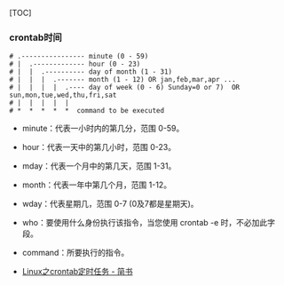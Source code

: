 [TOC]

### crontab时间


```
# .---------------- minute (0 - 59) 
# |  .------------- hour (0 - 23)
# |  |  .---------- day of month (1 - 31)
# |  |  |  .------- month (1 - 12) OR jan,feb,mar,apr ... 
# |  |  |  |  .---- day of week (0 - 6) Sunday=0 or 7)  OR sun,mon,tue,wed,thu,fri,sat 
# |  |  |  |  |
# *  *  *  *  *  command to be executed
``` 

- minute：代表一小时内的第几分，范围 0-59。
- hour：代表一天中的第几小时，范围 0-23。
- mday：代表一个月中的第几天，范围 1-31。
- month：代表一年中第几个月，范围 1-12。
- wday：代表星期几，范围 0-7 (0及7都是星期天)。
- who：要使用什么身份执行该指令，当您使用 crontab -e 时，不必加此字段。
- command：所要执行的指令。

- [Linux之crontab定时任务 - 简书](https://www.jianshu.com/p/838db0269fd0)
